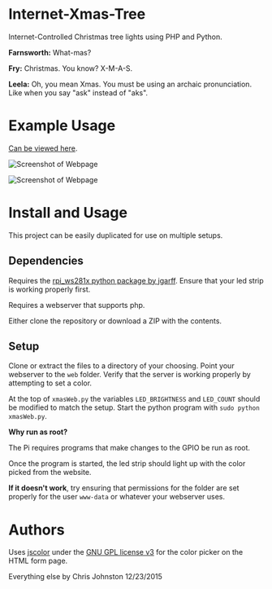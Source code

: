 # Internet-Xmas-Tree
Internet-Controlled Christmas tree lights using PHP and Python.

**Farnsworth:** What-mas? 

**Fry:** Christmas. You know? X-M-A-S.

**Leela:** Oh, you mean Xmas. You must be using an archaic pronunciation. Like when you say "ask" instead of "aks".

# Example Usage

[Can be viewed here](https://www.youtube.com/watch?v=ceua6zZA5Oo).

![Screenshot of Webpage](http://puu.sh/m6Xzf/c00de25f42.png "Screenshot of Webpage")

![Screenshot of Webpage](http://puu.sh/m6XCx/b40bd8b1b9.png "Screenshot of Webpage")


# Install and Usage
This project can be easily duplicated for use on multiple setups.

## Dependencies

Requires the [rpi\_ws281x python package by jgarff](https://github.com/jgarff/rpi_ws281x).
Ensure that your led strip is working properly first.

Requires a webserver that supports php.

Either clone the repository or download a ZIP with the contents.

## Setup

Clone or extract the files to a directory of your choosing. Point your webserver to the `web` folder. Verify that the server is working properly by attempting to set a color.

At the top of `xmasWeb.py` the variables `LED_BRIGHTNESS` and `LED_COUNT` should be modified to match the setup. Start the python program with `sudo python xmasWeb.py`.

**Why run as root?**

The Pi requires programs that make changes to the GPIO be run as root.

Once the program is started, the led strip should light up with the color picked from the website.

**If it doesn't work**, try ensuring that permissions for the folder are set properly for the user `www-data` or whatever your webserver uses.

# Authors
Uses [jscolor](http://jscolor.com/) under the [GNU GPL license v3](http://www.gnu.org/licenses/gpl-3.0.en.html) for the color picker on the HTML form page.

Everything else by Chris Johnston 12/23/2015


